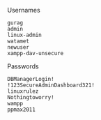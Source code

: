 
Usernames
```
gurag
admin
linux-admin
watamet
newuser
xampp-dav-unsecure
```


Passwords
```
DBManagerLogin!
!123SecureAdminDashboard321!
linuxrulez
Nothingtoworry!
wampp
ppmax2011
```



